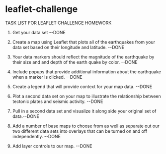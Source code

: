 # leaflet-challenge

TASK LIST FOR LEAFLET CHALLENGE HOMEWORK

1. Get your data set --DONE

2. Create a map using Leaflet that plots all of the earthquakes from your data set based on their longitude and latitude. --DONE

3. Your data markers should reflect the magnitude of the earthquake by their size and and depth of the earth quake by color. --DONE

4. Include popups that provide additional information about the earthquake when a marker is clicked. --DONE

5. Create a legend that will provide context for your map data. --DONE

6. Plot a second data set on your map to illustrate the relationship between tectonic plates and seismic activity. --DONE

7. Pull in a second data set and visualize it along side your original set of data.--DONE 

8. Add a number of base maps to choose from as well as separate out our two different data sets into overlays that can be turned on and off independently. --DONE

9. Add layer controls to our map. --DONE